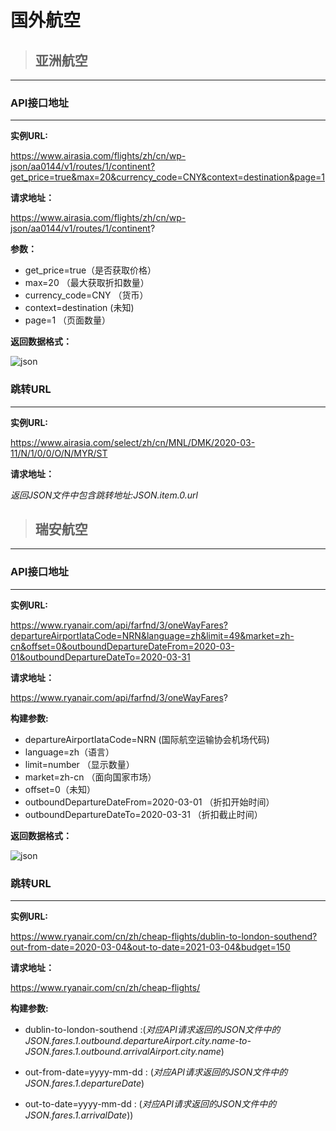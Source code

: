 # 国外航空
>## 亚洲航空
---
### API接口地址
---
**实例URL:**

https://www.airasia.com/flights/zh/cn/wp-json/aa0144/v1/routes/1/continent?get_price=true&max=20&currency_code=CNY&context=destination&page=1

**请求地址：**

https://www.airasia.com/flights/zh/cn/wp-json/aa0144/v1/routes/1/continent?

**参数：**

- get_price=true（是否获取价格）
- max=20 （最大获取折扣数量）
- currency_code=CNY （货币）
- context=destination (未知)
- page=1 （页面数量）

**返回数据格式：**

![json](https://img.shields.io/badge/Data-JSON-brightgreen.svg?style=flat-square "json")

### 跳转URL
---
**实例URL:**

https://www.airasia.com/select/zh/cn/MNL/DMK/2020-03-11/N/1/0/0/O/N/MYR/ST

**请求地址：**

*返回JSON文件中包含跳转地址:JSON.item.0.url*

>## 瑞安航空
---
### API接口地址
---
**实例URL:**

https://www.ryanair.com/api/farfnd/3/oneWayFares?departureAirportIataCode=NRN&language=zh&limit=49&market=zh-cn&offset=0&outboundDepartureDateFrom=2020-03-01&outboundDepartureDateTo=2020-03-31

**请求地址：**

 https://www.ryanair.com/api/farfnd/3/oneWayFares?

**构建参数:** 

- departureAirportIataCode=NRN (国际航空运输协会机场代码)
- language=zh（语言）
- limit=number （显示数量）
- market=zh-cn （面向国家市场）
- offset=0（未知）
- outboundDepartureDateFrom=2020-03-01 （折扣开始时间）
- outboundDepartureDateTo=2020-03-31 （折扣截止时间）

**返回数据格式：**

![json](https://img.shields.io/badge/Data-JSON-brightgreen.svg?style=flat-square "json")

### 跳转URL
---
**实例URL:**

https://www.ryanair.com/cn/zh/cheap-flights/dublin-to-london-southend?out-from-date=2020-03-04&out-to-date=2021-03-04&budget=150

**请求地址：**

https://www.ryanair.com/cn/zh/cheap-flights/

**构建参数:** 
- dublin-to-london-southend :(*对应API请求返回的JSON文件中的 JSON.fares.1.outbound.departureAirport.city.name-to-JSON.fares.1.outbound.arrivalAirport.city.name*)

- out-from-date=yyyy-mm-dd : (*对应API请求返回的JSON文件中的 JSON.fares.1.departureDate*)

- out-to-date=yyyy-mm-dd : (*对应API请求返回的JSON文件中的 JSON.fares.1.arrivalDate*))